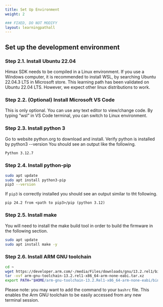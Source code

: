 ```yaml
---
title: Set Up Environment
weight: 2

### FIXED, DO NOT MODIFY
layout: learningpathall
---
```


## Set up the development environment

### Step 2.1. Install Ubuntu 22.04

Himax SDK needs to be compiled in a Linux environment. If you use a Windows computer, it is recommended to install WSL, by searching Ubuntu 22.04.3 LTS in Microsoft store. This learning path has been validated on Ubuntu 22.04 LTS. However, we expect other linux distributions to work. 

### Step 2.2. (Optional) Install Microsoft VS Code

This is only optional. You can use any text editor to view/change code. By typing “wsl” in VS Code terminal, you can switch to Linux environment.

### Step 2.3. Install python 3

Go to website python.org to download and install.
Verify python is installed by
python3 --version
You should see an output like the following.
```bash
Python 3.12.7
```
### Step 2.4. Install python-pip

```bash
sudo apt update
sudo apt install python3-pip
pip3 --version
```

If `pip3` is correctly installed you should see an output similar to tht following.

```output
pip 24.2 from <path to pip3>/pip (python 3.12)
```

### Step 2.5. Install make

You will need to install the make build tool in order to build the firmware in the following section.

```bash
sudo apt update
sudo apt install make -y
```

### Step 2.6. Install ARM GNU toolchain
```bash
cd ~
wget https://developer.arm.com/-/media/Files/downloads/gnu/13.2.rel1/binrel/arm-gnu-toolchain-13.2.rel1-x86_64-arm-none-eabi.tar.xz
tar -xvf arm-gnu-toolchain-13.2.rel1-x86_64-arm-none-eabi.tar.xz
export PATH="$HOME/arm-gnu-toolchain-13.2.Rel1-x86_64-arm-none-eabi/bin/:$PATH"
```

Please note: you may want to add the command to your `bashrc` file. This enables the Arm GNU toolchain to be easily accessed from any new terminal session. 

